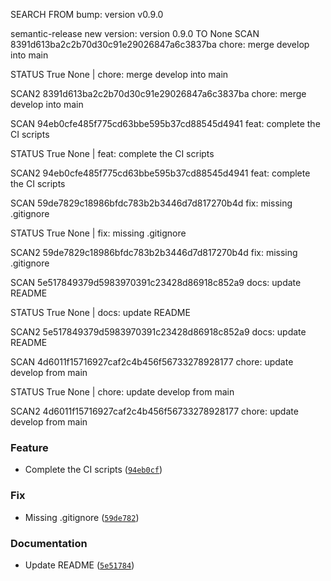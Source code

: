 SEARCH FROM bump: version v0.9.0

semantic-release new version: version 0.9.0  TO  None
SCAN 8391d613ba2c2b70d30c91e29026847a6c3837ba chore: merge develop into main

STATUS True None | chore: merge develop into main

SCAN2 8391d613ba2c2b70d30c91e29026847a6c3837ba chore: merge develop into main

SCAN 94eb0cfe485f775cd63bbe595b37cd88545d4941 feat: complete the CI scripts

STATUS True None | feat: complete the CI scripts

SCAN2 94eb0cfe485f775cd63bbe595b37cd88545d4941 feat: complete the CI scripts

SCAN 59de7829c18986bfdc783b2b3446d7d817270b4d fix: missing .gitignore

STATUS True None | fix: missing .gitignore

SCAN2 59de7829c18986bfdc783b2b3446d7d817270b4d fix: missing .gitignore

SCAN 5e517849379d5983970391c23428d86918c852a9 docs: update README

STATUS True None | docs: update README

SCAN2 5e517849379d5983970391c23428d86918c852a9 docs: update README

SCAN 4d6011f15716927caf2c4b456f56733278928177 chore: update develop from main

STATUS True None | chore: update develop from main

SCAN2 4d6011f15716927caf2c4b456f56733278928177 chore: update develop from main

### Feature
* Complete the CI scripts ([`94eb0cf`](https://github.com/mrjk/python-project-poetry-template/commit/94eb0cfe485f775cd63bbe595b37cd88545d4941))

### Fix
* Missing .gitignore ([`59de782`](https://github.com/mrjk/python-project-poetry-template/commit/59de7829c18986bfdc783b2b3446d7d817270b4d))

### Documentation
* Update README ([`5e51784`](https://github.com/mrjk/python-project-poetry-template/commit/5e517849379d5983970391c23428d86918c852a9))
